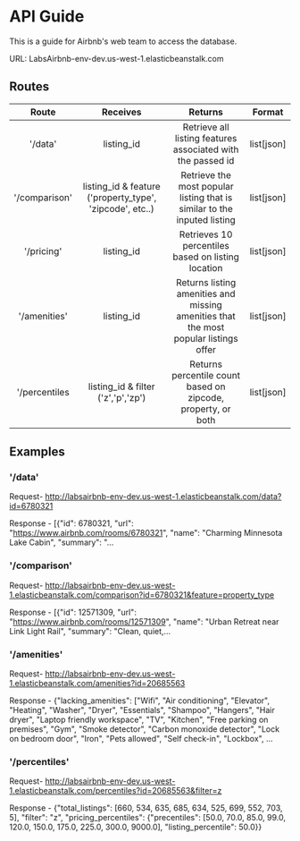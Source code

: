 
# API Guide
This is a guide for Airbnb's web team to access the database. 

URL: LabsAirbnb-env-dev.us-west-1.elasticbeanstalk.com

## Routes

|  Route |  Receives | Returns  | Format |
|:---:|:---:|:---:|:---:|
|  '/data' | listing_id  | Retrieve all listing features associated with the passed id | list[json] |
|  '/comparison' | listing_id & feature ('property_type', 'zipcode', etc..)  | Retrieve the most popular listing that is similar to the inputed listing | list[json] |
|  '/pricing'| listing_id  | Retrieves 10 percentiles based on listing location | list[json] |
|  '/amenities' | listing_id  | Returns listing amenities and missing amenities that the most popular listings offer | list[json] |
| '/percentiles | listing_id & filter ('z','p','zp') | Returns percentile count based on zipcode, property, or both | list[json] |

## Examples

### '/data'
Request- 
http://labsairbnb-env-dev.us-west-1.elasticbeanstalk.com/data?id=6780321

Response - [{"id": 6780321, "url": "https://www.airbnb.com/rooms/6780321", "name": "Charming Minnesota Lake Cabin", "summary": "...

### '/comparison'
Request- 
http://labsairbnb-env-dev.us-west-1.elasticbeanstalk.com/comparison?id=6780321&feature=property_type

Response - [{"id": 12571309, "url": "https://www.airbnb.com/rooms/12571309", "name": "Urban Retreat near Link Light Rail", "summary": "Clean, quiet,...


### '/amenities'
Request- 
http://labsairbnb-env-dev.us-west-1.elasticbeanstalk.com/amenities?id=20685563

Response - {"lacking_amenities": ["Wifi", "Air conditioning", "Elevator", "Heating", "Washer", "Dryer", "Essentials", "Shampoo", "Hangers", "Hair dryer", "Laptop friendly workspace", "TV", "Kitchen", "Free parking on premises", "Gym", "Smoke detector", "Carbon monoxide detector", "Lock on bedroom door", "Iron", "Pets allowed", "Self check-in", "Lockbox", ...

### '/percentiles'
Request- 
http://labsairbnb-env-dev.us-west-1.elasticbeanstalk.com/percentiles?id=20685563&filter=z

Response - {"total_listings": [660, 534, 635, 685, 634, 525, 699, 552, 703, 5], "filter": "z", "pricing_percentiles": {"precentiles": [50.0, 70.0, 85.0, 99.0, 120.0, 150.0, 175.0, 225.0, 300.0, 9000.0], "listing_percentile": 50.0}}
